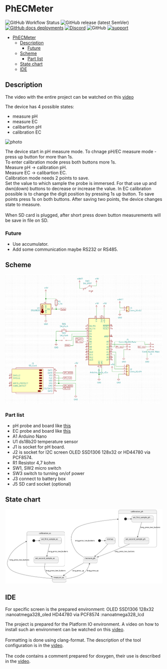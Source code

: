 # PhECMeter

![GitHub Workflow Status](https://img.shields.io/github/workflow/status/InzynierDomu/PhECMeter/CI?logo=github&style=flat-square)
![GitHub release (latest SemVer)](https://img.shields.io/github/v/release/InzynierDomu/PhECMeter?style=flat-square)
<a href="https://inzynierdomu.github.io/PhECMeter/">![GitHub docs deployments](https://img.shields.io/github/deployments/InzynierDomu/PhECMeter/github-pages?label=docs&logo=BookStack&logoColor=white&style=flat-square)</a>
<a href="https://discord.gg/KmW6mHdg">![Discord](https://img.shields.io/discord/815929748882587688?logo=discord&logoColor=green&style=flat-square)</a>
![GitHub](https://img.shields.io/github/license/InzynierDomu/PhECMeter?style=flat-square)
<a href="https://tipo.live/p/inzynierdomu">![support](https://img.shields.io/badge/support-tipo.live-yellow?style=flat-square)</a>

- [PhECMeter](#phecmeter)
  - [Description](#description)
    - [Future](#future)
  - [Scheme](#scheme)
    - [Part list](#part-list)
  - [State chart](#state-chart)
  - [IDE](#ide)

## Description
The video with the entire project can be watched on this [video](https://youtu.be/vjk0nq04lCo)

The device has 4 possible states:
* measure pH
* measure EC
* calibartion pH
* calibration EC

![photo](https://www.inzynierdomu.pl/wp-content/uploads/2019/12/IMG_5993-scaled.jpg)

The device start in pH measure mode. To chnage pH/EC measure mode - press up button for more than 1s.</br>
To enter calibration mode press both buttons more 1s.</br>
Measure pH -> calibration pH.</br>
Measure EC -> calibartion EC.</br>
Calibration mode needs 2 points to save.</br>
Set the value to which sample the probe is immersed. For that use up and dwn(down) buttons to decrease or increase the value. In EC calibration possible is to change the digit position by pressing 1s up button. To save points press 1s on both buttons. After saving two points, the device changes state to measure.</br>
</br>
When SD card is plugged, after short press down button measurements will be save in file on SD.

### Future
* Use accumulator.
* Add some communication maybe RS232 or RS485.

## Scheme
![schem](https://github.com/InzynierDomu/PhECMeter/blob/Add_sd_handling/schems/electrical/Screen.png)
### Part list
* pH probe and board like [this](https://botland.com.pl/pl/seria-gravity/15094-gravity-czujnik-miernik-ph-analogowy-v2-dfrobot-sen0161-v2.html?utm_source=blog&utm_medium=link&utm_campaign=inzynierdomu)
* EC probe and board like [this](https://botland.com.pl/gravity-czujniki-pogodowe/15096-gravity-analogowy-czujnik-zasolenia-wody-i-gleby-dfrobot-dfr0300-h-5904422348359.html?utm_source=blog&utm_medium=link&utm_campaign=inzynierdomu)
* A1 Arduino Nano
* U1 ds18b20 temperature sensor
* J1 is socket for pH board.
* J2 is socket for I2C screen OLED SSD1306 128x32 or HD44780 via PCF8574. 
* R1 Resistor 4,7 kohm
* SW1, SW2 micro switch
* SW3 switch to turning on/of power
* J3 connect to battery box
* J5 SD card socket (optional)

## State chart
![state_chart](https://github.com/InzynierDomu/PhECMeter/blob/Add_sd_handling/schems/state_chart/work_schem.svg)

## IDE
For specific screen is the prepared environment:
OLED SSD1306 128x32 :nanoatmega328_oled
HD44780 via PCF8574 :nanoatmega328_lcd

The project is prepared for the Platform IO environment. A video on how to install such an environment can be watched on this [video](https://youtu.be/Em9NuebT2Kc).
<br><br>
Formatting is done using clang-format. The description of the tool configuration is in the [video](https://youtu.be/xxuaOG0WjIE).
<br><br>
The code contains a comment prepared for doxygen, their use is described in the [video](https://youtu.be/1YKJtrCsPD4).
